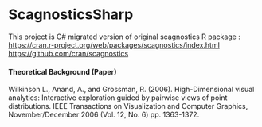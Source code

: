 # ScagnosticsSharp
This project is C# migrated version of original scagnostics R package : 
https://cran.r-project.org/web/packages/scagnostics/index.html
https://github.com/cran/scagnostics

#### Theoretical Background (Paper)
Wilkinson L., Anand, A., and Grossman, R. (2006). High-Dimensional visual analytics:
Interactive exploration guided by pairwise views of point distributions.
IEEE Transactions on Visualization and Computer Graphics, November/December 2006 (Vol. 12, No. 6) pp. 1363-1372.